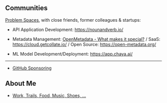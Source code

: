 ## Communities

[Problem Spaces](https://docs.google.com/document/d/1b36vcpRMI5aIp8N2j_cVvhiv8OwDRGDxPDr2bJzcCGA/edit?usp=sharing), with close friends, former colleagues & startups:

* API Application Development: https://nounandverb.io/ 

* Metadata Management: 
[OpenMetadata - What makes it special?](https://www.youtube.com/watch?v=6_h3ZJ1x7zE) / SaaS: https://cloud.getcollate.io/ / Open Source: https://open-metadata.org/ 

* ML Model Development/Deployment: https://app.chaya.ai/ 

---

- [GitHub Sponsoring](https://github.com/ankumar?tab=sponsoring)

## About Me

- [Work, Trails, Food, Music, Shoes, ...](https://github.com/ankumar/Fun-Stuff) 


 
<!--
**ankumar/ankumar** is a ✨ _special_ ✨ repository because its `README.md` (this file) appears on your GitHub profile.

Here are some ideas to get you started:

- 🔭 I’m currently working on ...
- 🌱 I’m currently learning ...
- 👯 I’m looking to collaborate on ...
- 🤔 I’m looking for help with ...
- 💬 Ask me about ...
- 📫 How to reach me: ...
- 😄 Pronouns: ...
- ⚡ Fun fact: ...
-->
